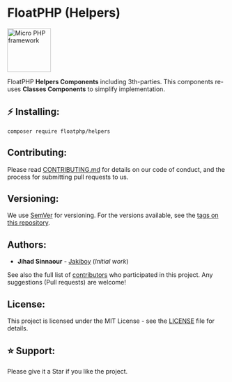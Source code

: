 # FloatPHP (Helpers)

<img src="https://avatars.githubusercontent.com/u/33136510" width="100" alt="Micro PHP framework">

FloatPHP **Helpers Components** including 3th-parties.
This components re-uses **Classes Components** to simplify implementation.

## ⚡ Installing:

```
composer require floatphp/helpers
```

## Contributing:

Please read [CONTRIBUTING.md](https://github.com/floatphp/Helpers/blob/master/CONTRIBUTING.md) for details on our code of conduct, and the process for submitting pull requests to us.

## Versioning:

We use [SemVer](http://semver.org/) for versioning. For the versions available, see the [tags on this repository](https://github.com/floatphp/Helpers/tags). 

## Authors:

* **Jihad Sinnaour** - [Jakiboy](https://github.com/Jakiboy) (*Initial work*)

See also the full list of [contributors](https://github.com/floatphp/Helpers/contributors) who participated in this project. Any suggestions (Pull requests) are welcome!

## License:

This project is licensed under the MIT License - see the [LICENSE](https://github.com/floatphp/Helpers/blob/master/LICENSE) file for details.

## ⭐ Support:

Please give it a Star if you like the project.